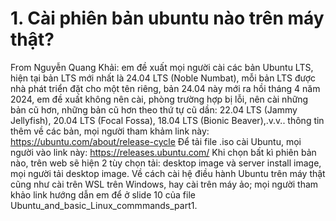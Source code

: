 # 1. Cài phiên bản ubuntu nào trên máy thật?
From Nguyễn Quang Khải: em đề xuất mọi người cài các bản Ubuntu LTS, hiện tại bản LTS mới nhất là 24.04 LTS (Noble Numbat), mỗi bản LTS được nhà phát triển đặt cho một tên riêng, bản 24.04 này mới ra hồi 
tháng 4 năm 2024, em đề xuất không nên cài, phòng trường hợp bị lỗi, nên cài những bản cũ hơn, những bản cũ hơn theo thứ tự cũ dần: 22.04 LTS (Jammy Jellyfish), 20.04 LTS (Focal Fossa), 
18.04 LTS (Bionic Beaver),.v.v.. thông tin thêm về các bản, mọi người tham khảm link này: https://ubuntu.com/about/release-cycle
   Để tải file .iso cài Ubuntu, mọi người vào link này: https://releases.ubuntu.com/ Khi chọn bất kì phiên bản nào, trên web sẽ hiện 2 tùy chọn tải: desktop image và server install image, mọi người tải 
   desktop image. 
   Về cách cài hệ điều hành Ubuntu trên máy thật cũng như cài trên WSL trên Windows, hay cài trên máy ảo; mọi người tham khảo link hướng dẫn em để ở slide 10 của file Ubuntu_and_basic_Linux_commmands_part1.
